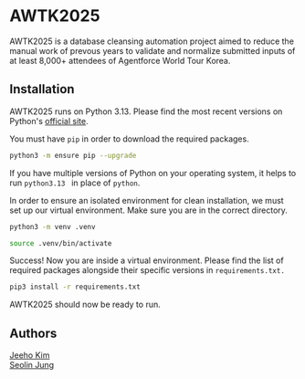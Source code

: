 # AWTK2025

AWTK2025 is a database cleansing automation project aimed to reduce the manual work of prevous years to validate and normalize submitted inputs of at least 8,000+ attendees of Agentforce World Tour Korea.  

## Installation

AWTK2025 runs on Python 3.13. Please find the most recent versions on Python's [official site](https://www.python.org/downloads/).  

You must have `pip` in order to download the required packages. 

```bash
python3 -m ensure pip --upgrade
```

If you have multiple versions of Python on your operating system, it helps to run `python3.13 ` in place of `python`. 

In order to ensure an isolated environment for clean installation, we must set up our virtual environment. Make sure you are in the correct directory. 

```bash
python3 -m venv .venv

source .venv/bin/activate
```

Success! Now you are inside a virtual environment. Please find the list of required packages alongside their specific versions in `requirements.txt.` 

```bash
pip3 install -r requirements.txt
```

AWTK2025 should now be ready to run. 

## Authors 
[Jeeho Kim](https://github.com/kimjooooo)  
[Seolin Jung](https://github.com/seolinjung)
